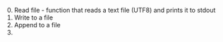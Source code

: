 0. Read file - function that reads a text file (UTF8) and prints it to stdout
1. Write to a file
2. Append to a file
3. 